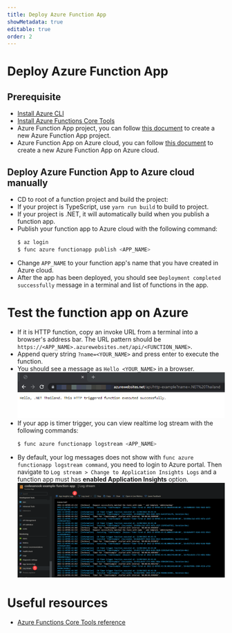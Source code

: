 ```yaml
---
title: Deploy Azure Function App
showMetadata: true
editable: true
order: 2
---
```


# Deploy Azure Function App

## Prerequisite
- [Install Azure CLI](/cloud-hosting/azure/azure-cli)
- [Install Azure Functions Core Tools](https://docs.microsoft.com/en-us/azure/azure-functions/functions-run-local?tabs=linux%2Ccsharp%2Cbash#v2)
- Azure Function App project, you can follow [this document](create-azure-functions-app-project) to create a new Azure Function App project.
- Azure Function App on Azure cloud, you can follow [this document](create-azure-functions-app-on-azure-cloud) to create a new Azure Function App on Azure cloud.

## Deploy Azure Function App to Azure cloud manually
- CD to root of a function project and build the project:
- If your project is TypeScript, use `yarn run build` to build to project.
- If your project is .NET, it will automatically build when you publish a function app.
- Publish your function app to Azure cloud with the following command:
  ```sh
  $ az login
  $ func azure functionapp publish <APP_NAME>
  ```
- Change `APP_NAME` to your function app's name that you have created in Azure cloud.
- After the app has been deployed, you should see `Deployment completed successfully` message in a terminal and list of functions in the app.

# Test the function app on Azure
- If it is HTTP function, copy an invoke URL from a terminal into a browser's address bar. The URL pattern should be `https://<APP_NAME>.azurewebsites.net/api/<FUNCTION_NAME>`.
- Append query string `?name=<YOUR_NAME>` and press enter to execute the function.
- You should see a message as `Hello <YOUR_NAME>` in a browser.
  ![](images/azure-functions-on-cloud.png)
- If your app is timer trigger, you can view realtime log stream with the following commands:
  ```sh
  $ func azure functionapp logstream <APP_NAME>
  ```
- By default, your log messages does not show with `func azure functionapp logstream command`, you need to login to Azure portal.
  Then navigate to `Log stream > Change to Application Insights Logs` and a function app must has **enabled Application Insights** option.
  ![](images/azure-functions-timer-trigger-log.png)

# Useful resources
- [Azure Functions Core Tools reference](https://learn.microsoft.com/en-us/azure/azure-functions/functions-core-tools-reference?tabs=v2)
